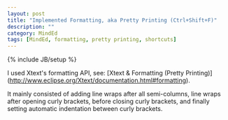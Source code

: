 ```yaml
---
layout: post
title: "Implemented Formatting, aka Pretty Printing (Ctrl+Shift+F)"
description: ""
category: MindEd
tags: [MindEd, formatting, pretty printing, shortcuts]
---
```

{% include JB/setup %}

I used Xtext's formatting API, see: [Xtext & Formatting (Pretty Printing)] (http://www.eclipse.org/Xtext/documentation.html#formatting).

It mainly consisted of adding line wraps after all semi-columns, line wraps after opening curly brackets, before closing curly brackets, and finally setting automatic indentation between curly brackets.
